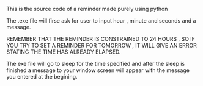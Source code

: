 This is the source code of a reminder made purely using python

The .exe file will firse ask for user to input hour , minute and seconds
and a message.

REMEMBER THAT THE REMINDER IS CONSTRAINED TO 24 HOURS , SO IF YOU TRY TO 
SET A REMINDER FOR TOMORROW , IT WILL GIVE AN ERROR STATING THE TIME HAS 
ALREADY ELAPSED. 

The exe file will go to sleep for the time specified and 
after the sleep is finished a message to your window screen will appear with
the message you entered at the begining.
